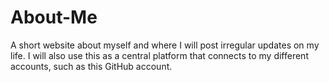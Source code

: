 # About-Me
A short website about myself and where I will post irregular updates on my life. I will also use this as a central platform that connects to my different accounts, such as this GitHub account.
